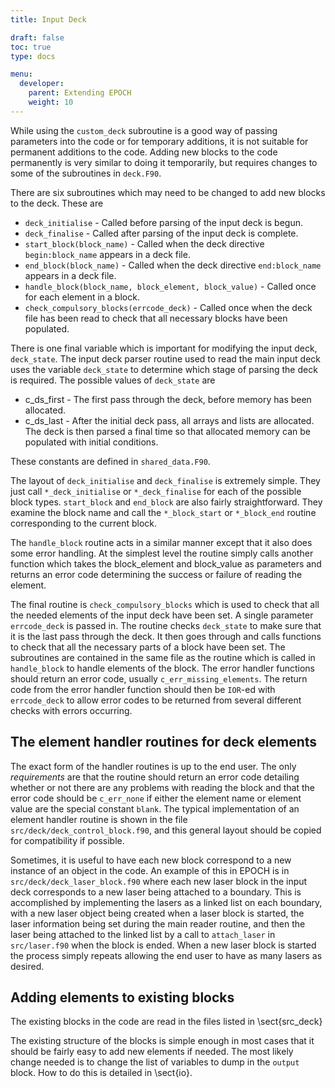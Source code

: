 ```yaml
---
title: Input Deck

draft: false
toc: true
type: docs

menu:
  developer:
    parent: Extending EPOCH
    weight: 10
---
```


While using the `custom_deck` subroutine is a good way of passing
parameters into the code or for temporary additions, it is not suitable for
permanent additions to the code. Adding new blocks to the code permanently is
very similar to doing it temporarily, but requires changes to some of the
subroutines in `deck.F90`. 

There are six subroutines which may need to be changed to add new blocks to
the deck. These are
 
-  `deck_initialise` - Called before parsing of the input
  deck is begun.
-  `deck_finalise` - Called after parsing of the input
  deck is complete.
-  `start_block(block_name)` - Called when the deck directive
  `begin:block_name` appears in a deck file.
-  `end_block(block_name)` - Called when the deck directive
  `end:block_name` appears in a deck file.
-  `handle_block(block_name, block_element, block_value)` -
  Called once for each element in a block.
-  `check_compulsory_blocks(errcode_deck)` - Called once when
  the deck file has been read to check that all necessary blocks have been
  populated.

There is one final variable which is important for modifying the input deck,
`deck_state`. The input deck parser routine used to read the main
input deck uses the variable `deck_state` to
determine which stage of parsing the deck is required. The possible values of
`deck_state` are
 
-  c_ds_first - The first pass through the deck, before memory has been
  allocated.
-  c_ds_last - After the initial deck pass, all arrays and lists are
  allocated. The deck is then parsed a final time so that allocated memory
  can be populated with initial conditions.
  
These constants are defined in `shared_data.F90`.

The layout of `deck_initialise` and `deck_finalise` is
extremely simple. They just call `*_deck_initialise` or
`*_deck_finalise` for each of the possible block types.
`start_block` and `end_block` are also fairly
straightforward. They examine the block name and call the
`*_block_start` or `*_block_end` routine
corresponding to the current block.

The `handle_block` routine acts in a similar manner except
that it also does some error handling.
At the simplest level the routine simply calls another function which
takes the block_element and block_value as
parameters and returns an error code
determining the success or failure of reading the element.

The final routine is `check_compulsory_blocks` which is used to
check that all the needed elements of the input deck have been set. A single
parameter `errcode_deck` is passed in. The routine
checks `deck_state` to make sure that it is the last pass
through the deck. It then goes through and calls functions to check that
all the necessary parts of a block have been set. The subroutines are contained
in the same file as the routine which is called in `handle_block` to
handle elements of the block. The error handler functions should return an
error code, usually
`c_err_missing_elements`. The
return code from the error handler function should then be `IOR`-ed
with `errcode_deck` to allow error codes to be returned from
several different checks with errors occurring.

## The element handler routines for deck elements
The exact form of the handler routines is up to the end user. The only
_requirements_ are that the routine should return an error code detailing
whether or not there are any problems with reading the block and that the error
code should be `c_err_none` if either the element name or element
value are the special constant `blank`. The typical implementation
of an element handler routine is shown in the file
`src/deck/deck_control_block.f90`, and this general layout should
be copied for compatibility if possible. 

Sometimes, it is useful to have each new block correspond to a new instance of
an object in the code. An example of this in EPOCH is in
`src/deck/deck_laser_block.f90` where each new laser block in
the input deck corresponds to a new laser being attached to a boundary. This is
accomplished by implementing the lasers as a linked list on each boundary,
with a new laser object being created when a laser block is started, the laser
information being set during the main reader routine, and then the laser being
attached to the linked list by a call to `attach_laser` in
`src/laser.f90` when the block is ended. When a new laser block is
started the process simply repeats allowing the end user to have as many lasers
as desired.

## Adding elements to existing blocks
The existing blocks in the code are read in the files listed in \sect{src_deck}

The existing structure of the blocks is simple enough in most cases that it
should be fairly easy to add new elements if needed. The most likely change
needed is to change the list of variables to dump in the `output`
block. How to do this is detailed in \sect{io}.